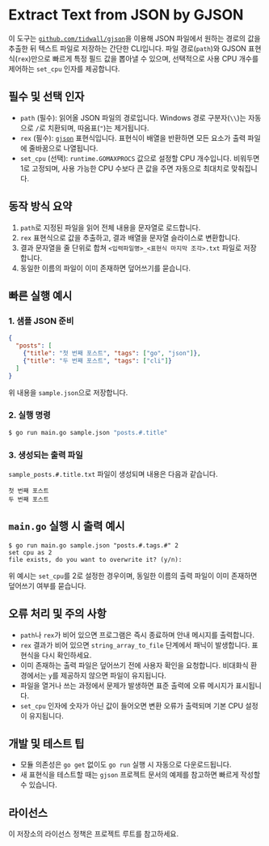 # Extract Text from JSON by GJSON

이 도구는 [`github.com/tidwall/gjson`](https://github.com/tidwall/gjson)을 이용해 JSON 파일에서 원하는 경로의 값을 추출한 뒤 텍스트 파일로 저장하는 간단한 CLI입니다. 파일 경로(`path`)와 GJSON 표현식(`rex`)만으로 빠르게 특정 필드 값을 뽑아낼 수 있으며, 선택적으로 사용 CPU 개수를 제어하는 `set_cpu` 인자를 제공합니다.

## 필수 및 선택 인자
- `path` (필수): 읽어올 JSON 파일의 경로입니다. Windows 경로 구분자(`\\`)는 자동으로 `/`로 치환되며, 따옴표(`"`)는 제거됩니다.
- `rex` (필수): [`gjson`](https://github.com/tidwall/gjson/blob/master/SYNTAX.md) 표현식입니다. 표현식이 배열을 반환하면 모든 요소가 출력 파일에 줄바꿈으로 나열됩니다.
- `set_cpu` (선택): `runtime.GOMAXPROCS` 값으로 설정할 CPU 개수입니다. 비워두면 1로 고정되며, 사용 가능한 CPU 수보다 큰 값을 주면 자동으로 최대치로 맞춰집니다.

## 동작 방식 요약
1. `path`로 지정된 파일을 읽어 전체 내용을 문자열로 로드합니다.
2. `rex` 표현식으로 값을 추출하고, 결과 배열을 문자열 슬라이스로 변환합니다.
3. 결과 문자열을 줄 단위로 합쳐 `<입력파일명>_<표현식 마지막 조각>.txt` 파일로 저장합니다.
4. 동일한 이름의 파일이 이미 존재하면 덮어쓰기를 묻습니다.

## 빠른 실행 예시
### 1. 샘플 JSON 준비
```json
{
  "posts": [
    {"title": "첫 번째 포스트", "tags": ["go", "json"]},
    {"title": "두 번째 포스트", "tags": ["cli"]}
  ]
}
```
위 내용을 `sample.json`으로 저장합니다.

### 2. 실행 명령
```bash
$ go run main.go sample.json "posts.#.title"
```

### 3. 생성되는 출력 파일
`sample_posts.#.title.txt` 파일이 생성되며 내용은 다음과 같습니다.
```
첫 번째 포스트
두 번째 포스트
```

## `main.go` 실행 시 출력 예시
```
$ go run main.go sample.json "posts.#.tags.#" 2
set cpu as 2
file exists, do you want to overwrite it? (y/n):
```
위 예시는 `set_cpu`를 2로 설정한 경우이며, 동일한 이름의 출력 파일이 이미 존재하면 덮어쓰기 여부를 묻습니다.

## 오류 처리 및 주의 사항
- `path`나 `rex`가 비어 있으면 프로그램은 즉시 종료하며 안내 메시지를 출력합니다.
- `rex` 결과가 비어 있으면 `string_array_to_file` 단계에서 패닉이 발생합니다. 표현식을 다시 확인하세요.
- 이미 존재하는 출력 파일은 덮어쓰기 전에 사용자 확인을 요청합니다. 비대화식 환경에서는 `y`를 제공하지 않으면 파일이 유지됩니다.
- 파일을 열거나 쓰는 과정에서 문제가 발생하면 표준 출력에 오류 메시지가 표시됩니다.
- `set_cpu` 인자에 숫자가 아닌 값이 들어오면 변환 오류가 출력되며 기본 CPU 설정이 유지됩니다.

## 개발 및 테스트 팁
- 모듈 의존성은 `go get` 없이도 `go run` 실행 시 자동으로 다운로드됩니다.
- 새 표현식을 테스트할 때는 `gjson` 프로젝트 문서의 예제를 참고하면 빠르게 작성할 수 있습니다.

## 라이선스
이 저장소의 라이선스 정책은 프로젝트 루트를 참고하세요.
